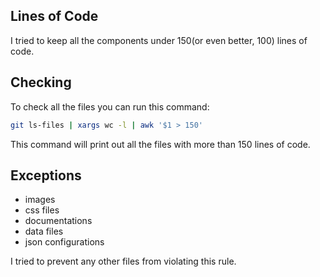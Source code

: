 ## Lines of Code

I tried to keep all the components under 150(or even better, 100) lines of code.

## Checking

To check all the files you can run this command:

```sh
git ls-files | xargs wc -l | awk '$1 > 150'
```

This command will print out all the files with more than 150 lines of code.

## Exceptions

- images
- css files
- documentations
- data files
- json configurations

I tried to prevent any other files from violating this rule.
